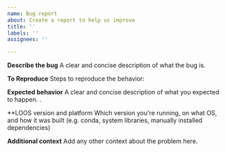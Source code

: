 ```yaml
---
name: Bug report
about: Create a report to help us improve
title: ''
labels: ''
assignees: ''

---
```


**Describe the bug**
A clear and concise description of what the bug is.

**To Reproduce**
Steps to reproduce the behavior:

**Expected behavior**
A clear and concise description of what you expected to happen.
.

**LOOS version and platform
Which version you're running, on what OS, and how it was built (e.g. conda, system libraries, manually installed dependencies)

**Additional context**
Add any other context about the problem here.
